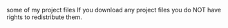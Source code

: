 some of my project files
If you download any project files you do NOT have rights to redistribute them.
